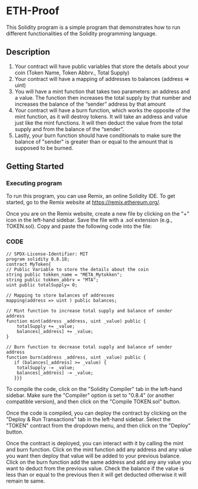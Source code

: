 # ETH-Proof
This Solidity program is a simple program that demonstrates how to run different functionalities of the Solidity programming language.
## Description 
1. Your contract will have public variables that store the details about your coin (Token Name, Token Abbrv., Total Supply)
2. Your contract will have a mapping of addresses to balances (address => uint)
3. You will have a mint function that takes two parameters: an address and a value. 
   The function then increases the total supply by that number and increases the balance 
   of the “sender” address by that amount
4. Your contract will have a burn function, which works the opposite of the mint function, as it will destroy tokens. 
   It will take an address and value just like the mint functions. It will then deduct the value from the total supply 
   and from the balance of the “sender”.
5. Lastly, your burn function should have conditionals to make sure the balance of "sender" is greater than or equal 
   to the amount that is supposed to be burned.
   
## Getting Started
### Executing program
To run this program, you can use Remix, an online Solidity IDE. To get started, go to the Remix website at https://remix.ethereum.org/.

Once you are on the Remix website, create a new file by clicking on the "+" icon in the left-hand sidebar. Save the file with a .sol extension (e.g., TOKEN.sol). Copy and paste the following code into the file:
### CODE


    // SPDX-License-Identifier: MIT  
    program solidity 0.8.18;
    contract MyToken{
    // Public Variable to store the details about the coin
    string public tokken_name = "META_Mytokken";
    string public tokken_abbrv = "MTA";
    uint public totalSupply= 0;

    // Mapping to store balances of addresses
    mapping(address => uint ) public balances;

    // Mint function to increase total supply and balance of sender address
    function mint(address _address, uint _value) public {
        totalSupply += _value;
        balances[_address] += _value;
    }

    // Burn function to decrease total supply and balance of sender address
    function burn(address _address, uint _value) public {
       if (balances[_address] >= _value) {
        totalSupply -= _value;
        balances[_address] -= _value;
       }}}




To compile the code, click on the "Solidity Compiler" tab in the left-hand sidebar. Make sure the "Compiler" option is set to "0.8.4" (or another compatible version), and then click on the "Compile TOKEN.sol" button.

Once the code is compiled, you can deploy the contract by clicking on the "Deploy & Run Transactions" tab in the left-hand sidebar. Select the "TOKEN" contract from the dropdown menu, and then click on the "Deploy" button.

Once the contract is deployed, you can interact with it by calling the mint and burn function. Click on the mint function add any address and any value you want then deploy that value will be added to your previous balance. Click on the burn function add the same address and add any any value you want to deduct from the previous value. Check the balance if the value is less than or equal to the previous then it will get deducted otherwise it will remain te same.


